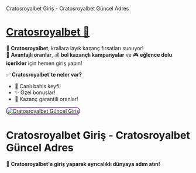Cratosroyalbet Giriş - Cratosroyalbet Güncel Adres

# <a href="https://cutt.ly/CratosLink" title="Cratosroyalbet Güncel Giriş">Cratosroyalbet 💎</a>

👑 **Cratosroyalbet**, krallara layık kazanç fırsatları sunuyor!  
🎯 **Avantajlı oranlar**, 💰 **bol kazançlı kampanyalar** ve 🎮 **eğlence dolu içerikler** için hemen giriş yapın!  

✅ **Cratosroyalbet'te neler var?**  
- 🚀 Canlı bahis keyfi!  
- ✨ Özel bonuslar!  
- 🎉 Kazanç garantili oranlar!  

<a href="https://cutt.ly/CratosLink" title="Cratosroyalbet Güncel Giriş">
<img src="https://i.ibb.co/BtMhhf6/g-venligiris.jpg" alt="Cratosroyalbet Güncel Giriş" style="max-width: 100%; border: 2px solid #8e44ad; border-radius: 10px;">
</a>  

# Cratosroyalbet Giriş - Cratosroyalbet Güncel Adres

👑 **Cratosroyalbet'e giriş yaparak ayrıcalıklı dünyaya adım atın!**


